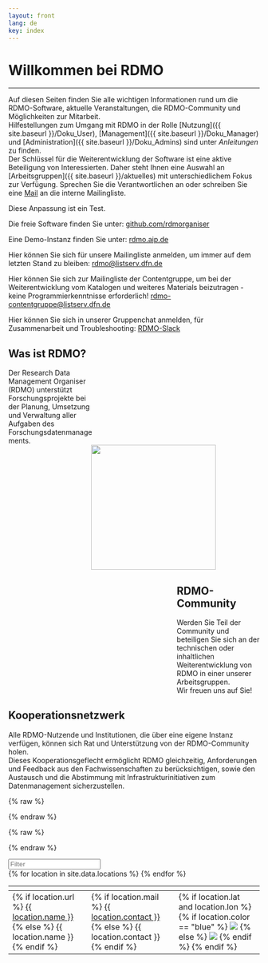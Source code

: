 ```yaml
---
layout: front
lang: de
key: index
---
```


# Willkommen bei RDMO

<hr>

Auf diesen Seiten finden Sie alle wichtigen Informationen rund um die RDMO-Software, aktuelle Veranstaltungen, die RDMO-Community und Möglichkeiten zur Mitarbeit. <br/> Hilfestellungen zum Umgang mit RDMO in der Rolle [Nutzung]({{ site.baseurl }}/Doku_User), [Management]({{ site.baseurl }}/Doku_Manager) und [Administration]({{ site.baseurl }}/Doku_Admins) sind unter <i>Anleitungen</i> zu finden.<br/> Der Schlüssel für die Weiterentwicklung der Software ist eine aktive Beteiligung von Interessierten. Daher steht Ihnen eine Auswahl an [Arbeitsgruppen]({{ site.baseurl }}/aktuelles) mit unterschiedlichem Fokus zur Verfügung. Sprechen Sie die Verantwortlichen an oder schreiben Sie eine <a href="mailto:rdmo-contact@listserv.dfn.de">Mail</a> an die interne Mailingliste.<br/>

Diese Anpassung ist ein Test.

Die freie Software finden Sie unter: [github.com/rdmorganiser](https://github.com/rdmorganiser)

Eine Demo-Instanz finden Sie unter: [rdmo.aip.de](https://rdmo.aip.de)

Hier können Sie sich für unsere Mailingliste anmelden, um immer auf dem letzten Stand zu bleiben: [rdmo@listserv.dfn.de](https://www.listserv.dfn.de/sympa/subscribe/rdmo)

Hier können Sie sich zur Mailingliste der Contentgruppe, um bei der Weiterentwicklung vom Katalogen und weiteres Materials beizutragen - keine Programmierkenntnisse erforderlich! [rdmo-contentgruppe@listserv.dfn.de](https://www.listserv.dfn.de/sympa/subscribe/rdmo-contentgruppe)

Hier können Sie sich in unserer Gruppenchat anmelden, für Zusammenarbeit und Troubleshooting: [RDMO-Slack](https://rdmo.slack.com/signin)

<div style="width: 35%;margin-top: 1%;">
<h2>Was ist RDMO?</h2>
Der Research Data Management Organiser (RDMO) unterstützt Forschungsprojekte bei der Planung, Umsetzung und Verwaltung aller Aufgaben des Forschungsdatenmanagements.
</div>

<div style=" margin-left:33%;">
<img src="./img/what_is_rdmo.png" style="width: 250px;"/>
</div>

<div style="width: 33%; margin-left:67%;">
<h2>RDMO-Community</h2>
Werden Sie Teil der Community und beteiligen Sie sich an der technischen oder inhaltlichen Weiterentwicklung von RDMO in einer unserer Arbeitsgruppen.<br/>
Wir freuen uns auf Sie!
</div>

<h2>Kooperationsnetzwerk</h2>
Alle RDMO-Nutzende und Institutionen, die über eine eigene Instanz verfügen, können sich Rat und Unterstützung von der RDMO-Community holen.<br/>
Dieses Kooperationsgeflecht ermöglicht RDMO gleichzeitig, Anforderungen und Feedback aus den Fachwissenschaften zu berücksichtigen, sowie den Austausch und die Abstimmung mit Infrastrukturinitiativen zum Datenmanagement sicherzustellen.

<link rel="stylesheet" href="./css/leaflet.css" />

<script>
    var _locations = {{ site.data.locations | jsonify }};
</script>

{% raw  %}

<script id="popup-template" type="text/x-handlebars-template">

<h4>{{name}}</h4>

<dl>
    {{#if url}}
        <dt>URL</dt>
        <dd><a href="{{url}}" target="_blank">{{url}}</a></dd>
    {{/if}}
    {{#if contact}}
        <dt>Kontakt</dt>
        <dd>{{contact}}</dd>
    {{/if}}
    {{#if discipline}}
        <dt>Disziplin</dt>
        <dd>{{discipline}}</dd>
    {{/if}}
    {{#if description}}
        <dt>Beschreibung</dt>
        <dd>{{description}}</dd>
    {{/if}}
</dl>

</script>

{% endraw %}

{% raw  %}

<script id="legend-template" type="text/x-handlebars-template">

<p>
    <img src="./img/icons/marker-icon-blue.png" /> Produktiv-Instanzen
</p>
<p>
    <img src="./img/icons/marker-icon-grey.png" /> Test-Instanzen
</p>

</script>

{% endraw %}

<script src="./js/func.js"></script>

<script src="./js/handlebars.min.js"></script>

<script src="./js/leaflet.js"></script>

<script src="./js/map.js"></script>

<script src="./js/tablesorter.min.js"></script>

<script src="./js/tablesorter.widgets.js"></script>

<link rel="stylesheet" type="text/css" href="./css/table.css">

<div id="map" class="map"></div>

<div>
    <div class="no_entries"></div>
    <input class="tabfilter" type="search" data-column="all" placeholder="Filter">
</div>

<table id="partners" class="tablesorter">
    <thead>
        <th class="name"></th>
        <th class="contact"></th>
        <th class="instance"></th>
    </thead>
    <tbody>
        {% for location in site.data.locations %}
            <tr>
                <td class="name">
                    {% if location.url %}
                        <a href="{{ location.url }}">{{ location.name }}</a>
                    {% else %}
                        {{ location.name }}
                    {% endif %}
                </td>
                <td class="contact">
                    {% if location.mail %}
                        <a href="{{ location.mail }}">{{ location.contact }}</a>
                    {% else %}
                           {{ location.contact }}
                    {% endif %}
                </td>
                <td id="{{ location.name | slugify: latin }}" class="instance">
                    {% if location.lat and location.lon %}
                        {% if location.color == "blue" %}
                            <img src="./img/icons/marker-icon-blue.png" />
                        {% else %}
                            <img src="./img/icons/marker-icon-grey.png" />
                        {% endif %}
                        <script>
                            $("#{{ location.name | slugify }}")
                            .on("click", function(){
                                open_marker(
                                    "{{ location.name | slugify }}",
                                    [{{ location.lat }}, {{ location.lon }}],
                                    "{{ location.description | size }}"
                                );
                            });
                        </script>
                    {% endif %}
                </td>
            </tr>
        {% endfor %}
    </tbody>
</table>

<script>
    $(document).ready(function() {
        init_table();
    });
</script>
